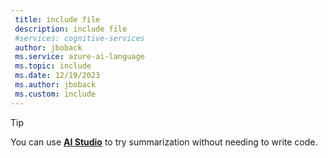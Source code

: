 ```yaml
---
 title: include file
 description: include file
 #services: cognitive-services
 author: jboback
 ms.service: azure-ai-language
 ms.topic: include
 ms.date: 12/19/2023
 ms.author: jboback
 ms.custom: include
---
```


> [!TIP]
> You can use [**AI Studio**](../../../ai-studio/what-is-ai-studio.md) to try summarization without needing to write code. 
